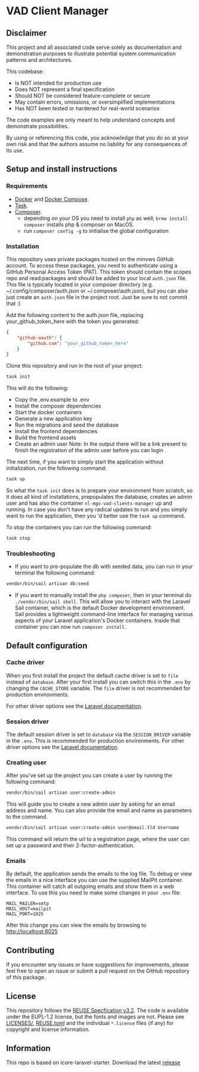 # VAD Client Manager

## Disclaimer

This project and all associated code serve solely as documentation
and demonstration purposes to illustrate potential system
communication patterns and architectures.

This codebase:

- Is NOT intended for production use
- Does NOT represent a final specification
- Should NOT be considered feature-complete or secure
- May contain errors, omissions, or oversimplified implementations
- Has NOT been tested or hardened for real-world scenarios

The code examples are only meant to help understand concepts and demonstrate possibilities.

By using or referencing this code, you acknowledge that you do so at your own
risk and that the authors assume no liability for any consequences of its use.

## Setup and install instructions

### Requirements

- [Docker](https://docs.docker.com/get-started/get-docker/) and [Docker Compose](https://docs.docker.com/compose/).
- [Task](https://taskfile.dev/#/installation).
- [Composer](https://getcomposer.org/download/).
  - depending on your OS you need to install `php` as well; `brew install composer` installs php & composer on MacOS.
  - run `composer config -g` to initialise the global configuration

### Installation

This repository uses private packages hosted on the minvws GitHub account. To access these packages, you need to authenticate
using a GitHub Personal Access Token (PAT). This token should contain the scopes repo and read:packages and should be added
to your local `auth.json` file. This file is typically located in your composer directory (e.g. ~/.config/composer/auth.json
or ~/.composer/auth.json), but you can also just create an `auth.json` file in the project root. Just be sure to not commit that :) 

Add the following content to the auth.json file, replacing your_github_token_here with the token you generated:

```json
{
    "github-oauth": {
        "github.com": "your_github_token_here"
    }
}
```

Clone this repository and run in the root of your project:

  ```bash
  task init
  ```
  
This will do the following:
- Copy the .env.example to .env
- Install the composer dependencies
- Start the docker containers
- Generate a new application key
- Run the migrations and seed the database
- Install the frontend dependencies
- Build the frontend assets
- Create an admin user
Note: In the output there will be a link present to finish the registration of the admin user before you can login

The next time, if you want to simply start the application without initialization, run the following command:

```bash
task up
```

So what the `task init` does is to prepare your environment from scratch, so it does all kind of installations, prepopulates the database,
creates an admin user and has also the container `nl-mgo-vad-clients-manager` up and running.
In case you don't have any radical updates to run and you simply want to run the application, then you 'd better use the `task up` command.

To stop the containers you can run the following command:

```bash
task stop
```

### Troubleshooting
* If you want to pre-populate the db with seeded data, you can run in your terminal the following command:

```bash
vendor/bin/sail artisan db:seed
```

* If you want to manually install the `php composer`, then
in your terminal do `./vendor/bin/sail shell`. This will allow you to interact with the Laravel Sail container, which is the
default Docker development environment. Sail provides a lightweight command-line interface for managing various aspects
of your Laravel application's Docker containers.
Inside that container you can now run `composer install`.


## Default configuration

### Cache driver
When you first install the project the default cache driver is set to `file` instead of `database`. After your first
install you can switch this in the `.env` by changing the `CACHE_STORE` variable. The `file` driver is not recommended
for production environments.

For other driver options see the [Laravel documentation](https://laravel.com/docs/11.x/cache#configuration).

### Session driver
The default session driver is set to `database` via the `SESSION_DRIVER` variable in the `.env`. This is recommended
for production environments. For other driver options see the [Laravel documentation](https://laravel.com/docs/11.x/session#configuration).


### Creating user

After you've set up the project you can create a user by running the following command:

```bash
vendor/bin/sail artisan user:create-admin
```

This will guide you to create a new admin user by asking for an email address and name. You can also provide the email
and name as parameters to the command.

```bash
vendor/bin/sail artisan user:create-admin user@email.tld Username
```

This command will return the url to a registration page, where the user can set up a password and their 2-factor-authentication.

### Emails

By default, the application sends the emails to the log file. To debug or view the emails in a nice interface you can
use the supplied MailPit container. This container will catch all outgoing emails and show them in a web interface.
To use this you need to make some changes in your `.env` file:
```dotenv
MAIL_MAILER=smtp
MAIL_HOST=mailpit
MAIL_PORT=1025
```
After this change you can view the emails by browsing to [http://localhost:8025](http://localhost:8025)


## Contributing

If you encounter any issues or have suggestions for improvements, please feel free to open an issue or submit a pull
request on the GitHub repository of this package.

## License

This repository follows the [REUSE Specfication v3.2](https://reuse.software/spec-3.2/). The code is available under the
EUPL-1.2 license, but the fonts and images are not. Please see [LICENSES/](./LICENSES), [REUSE.toml](./REUSE.toml) and
the individual `*.license` files (if any) for copyright and license information.

## Information

This repo is based on icore-laravel-starter. Download the latest [release](https://github.com/minvws/icore-laravel-starter/releases/latest)

